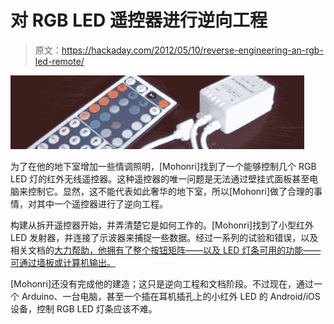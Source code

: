 # 对 RGB LED 遥控器进行逆向工程

> 原文：<https://hackaday.com/2012/05/10/reverse-engineering-an-rgb-led-remote/>

![](img/b715d1337ed6478da8e58edf0abe4cdb.png "LED")

为了在他的地下室增加一些情调照明，[Mohonri]找到了一个能够控制几个 RGB LED 灯的红外无线遥控器。这种遥控器的唯一问题是无法通过壁挂式面板甚至电脑来控制它。显然，这不能代表如此奢华的地下室，所以[Mohonri]做了合理的事情，对其中一个遥控器进行了逆向工程。

构建从拆开遥控器开始，并弄清楚它是如何工作的。[Mohonri]找到了小型红外 LED 发射器，并连接了示波器来捕捉一些数据。经过一系列的试验和错误，以及相关文档的[大力帮助，他拥有了整个按钮矩阵——以及 LED 灯条可用的功能——可通过墙板或计算机输出。](http://www.sbprojects.com/knowledge/ir/index.php)

[Mohonri]还没有完成他的建造；这只是逆向工程和文档阶段。不过现在，通过一个 Arduino、一台电脑，甚至一个插在耳机插孔上的小红外 LED 的 Android/iOS 设备，控制 RGB LED 灯条应该不难。